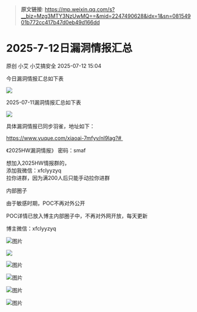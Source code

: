 > **原文链接**: https://mp.weixin.qq.com/s?__biz=Mzg3MTY3NzUwMQ==&mid=2247490628&idx=1&sn=08154901b772cc417b47d0eb49d166dd

#  2025-7-12日漏洞情报汇总  
原创 小艾  小艾搞安全   2025-07-12 15:04  
  
今日漏洞情报汇总如下表  
  
![](https://mmbiz.qpic.cn/mmbiz_png/XicduVvI3nG3mdh3OksFcOwfhkpkcF9IVcaj4aKzdskkfbv62pbl9g3yghiaAXMZtAXb2kRDoljKzzgTic7iaeptOw/640?wx_fmt=png&from=appmsg "")  
  
2025-07-11漏洞情报汇总如下表  
  
![](https://mmbiz.qpic.cn/mmbiz_png/XicduVvI3nG3mdh3OksFcOwfhkpkcF9IVqgNRlIMTlz4LYZricU0XWrvzvNHqPnftmz5CictWPMBaWnYcYO2MNw2w/640?wx_fmt=png&from=appmsg "")  
  
具体漏洞情报已同步羽雀，地址如下：  
  
https://www.yuque.com/xiaoai-7mfyv/nl9lag?#   
  
《2025HW漏洞情报》 密码：smaf  
  
想加入2025HW情报群的，  
添加我微信：xfclyyzyq  
拉你进群，因为满200人后只能手动拉你进群  
  
内部圈子  
  
由于敏感时期，POC不再对外公开  
  
POC详情已放入博主内部圈子中，不再对外网开放，每天更新  
  
博主微信：xfclyyzyq  
  
![图片](https://mmbiz.qpic.cn/mmbiz_png/XicduVvI3nG2YViaJMExYRW0noib1ccY1etTM9k038e9oRTcoafDQEhem61K7mlQib5HSVLMpTGHgz0yInys42QzhA/640?wx_fmt=png&from=appmsg&watermark=1&wxfrom=5&wx_lazy=1&tp=webp "")  
  
![](https://mmbiz.qpic.cn/mmbiz_png/XicduVvI3nG3mdh3OksFcOwfhkpkcF9IVOkx8zu438H0hseEamm5yJElxhtScZqOW0AdrqjBiavxGVuicjibQjNh2w/640?wx_fmt=png&from=appmsg "")  
  
![图片](https://mmbiz.qpic.cn/mmbiz_png/XicduVvI3nG2YViaJMExYRW0noib1ccY1etXLloGxKoMR2If3Tf7UHqnZMDCjKuibxMFr3W5ysicDSnkH4nuibsAqFsQ/640?wx_fmt=png&from=appmsg&watermark=1&tp=webp&wxfrom=5&wx_lazy=1 "")  
  
![图片](https://mmbiz.qpic.cn/mmbiz_png/XicduVvI3nG2YViaJMExYRW0noib1ccY1etFlVVSrPbmFAHKKmibzdzJdC5ONZE90BcPVT6Qljju7ORLKhaEtzP0Jg/640?wx_fmt=png&from=appmsg&watermark=1&wxfrom=5&wx_lazy=1&tp=webp "")  
  
![图片](https://mmbiz.qpic.cn/mmbiz_png/XicduVvI3nG2YViaJMExYRW0noib1ccY1etxUlxnBUyor04hctaAAhloAnpsLfCB1nQ1tQedDwGQRGrnBnmKHgliag/640?wx_fmt=png&from=appmsg&watermark=1&wxfrom=5&wx_lazy=1&tp=webp "")  
  
![图片](https://mmbiz.qpic.cn/mmbiz_png/XicduVvI3nG2YViaJMExYRW0noib1ccY1etWkjW96Bl7nDeHB1ATxgs05QYS3pciaydzY73qzW05C6ibTV3PPB5HRBQ/640?wx_fmt=png&from=appmsg&watermark=1&wxfrom=5&wx_lazy=1&tp=webp "")  
  
  
